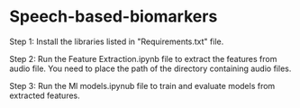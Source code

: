 # Speech-based-biomarkers

Step 1: Install the libraries listed in "Requirements.txt" file.

Step 2: Run the Feature Extraction.ipynb file to extract the features from audio file. You need to place the path of the directory containing audio files.

Step 3: Run the Ml models.ipynub file to train and evaluate models from extracted features.
